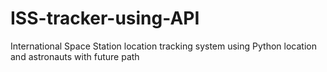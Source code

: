 # ISS-tracker-using-API
International Space Station location tracking system using Python
location and astronauts with future path
